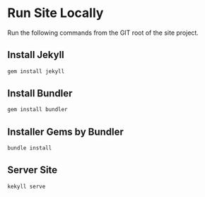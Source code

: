 # Run Site Locally
Run the following commands from the GIT root of the site project.

## Install Jekyll
```bash
gem install jekyll
```

## Install Bundler
```bash
gem install bundler
```

## Installer Gems by Bundler
```bash
bundle install
```

## Server Site
```bash
kekyll serve
```